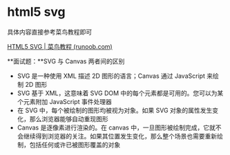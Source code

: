 # html5 svg

具体内容直接参考菜鸟教程即可

[HTML5 SVG | 菜鸟教程 (runoob.com)](https://www.runoob.com/html/html5-svg.html)

**面试题：**SVG 与 Canvas 两者间的区别

- SVG 是一种使用 XML 描述 2D 图形的语言；Canvas 通过 JavaScript 来绘制 2D 图形
- SVG 基于 XML，这意味着 SVG DOM 中的每个元素都是可用的。您可以为某个元素附加 JavaScript 事件处理器
- 在 SVG 中，每个被绘制的图形均被视为对象。如果 SVG 对象的属性发生变化，那么浏览器能够自动重现图形
- Canvas 是逐像素进行渲染的。在 canvas 中，一旦图形被绘制完成，它就不会继续得到浏览器的关注。如果其位置发生变化，那么整个场景也需要重新绘制，包括任何或许已被图形覆盖的对象